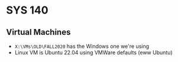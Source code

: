 # SYS 140
## Virtual Machines
- `X:\VMs\OLD\FALL2020` has the Windows one we're using
- Linux VM is Ubuntu 22.04 using VMWare defaults (eww Ubuntu)
